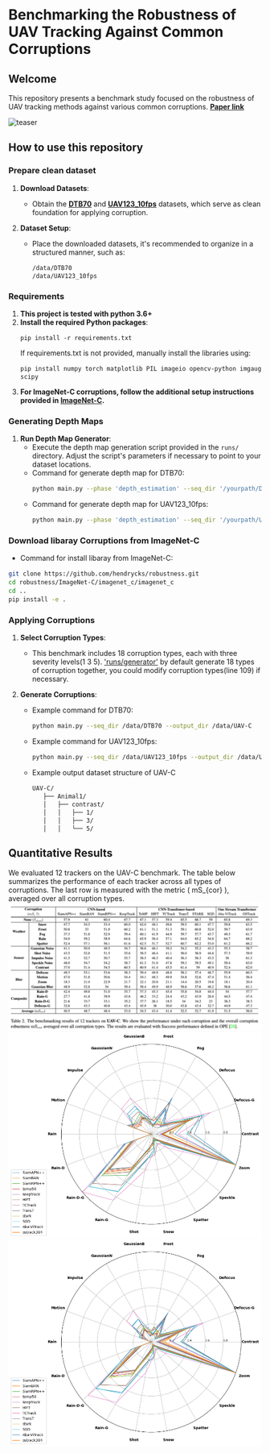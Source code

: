 # Benchmarking the Robustness of UAV Tracking Against Common Corruptions

## Welcome
This repository presents a benchmark study focused on the robustness of UAV tracking methods against various common corruptions. [**Paper link**](http://arxiv.org/abs/2403.11424)

![teaser](car_zoom_blur.gif)

## How to use this repository
### Prepare clean dataset
1. **Download Datasets**:
   - Obtain the [**DTB70**](https://github.com/flyers/drone-tracking) and [**UAV123_10fps**](https://cemse.kaust.edu.sa/ivul/uav123) datasets, which serve as clean foundation for applying corruption. 

2. **Dataset Setup**:
   - Place the downloaded datasets, it's recommended to organize in a structured manner, such as:
     ```
     /data/DTB70
     /data/UAV123_10fps
     ```
### Requirements
1. **This project is tested with python 3.6+**
2. **Install the required Python packages**:
   ```
   pip install -r requirements.txt
   ```
   If requirements.txt is not provided, manually install the libraries using:
   ```
   pip install numpy torch matplotlib PIL imageio opencv-python imgaug scipy
   ```
3. **For ImageNet-C corruptions, follow the additional setup instructions provided in [ImageNet-C](https://github.com/hendrycks/robustness).**

### Generating Depth Maps

1. **Run Depth Map Generator**:
   - Execute the depth map generation script provided in the `runs/` directory. Adjust the script's parameters if necessary to point to your dataset locations.
   - Command for generate depth map for DTB70:
     ```bash
     python main.py --phase 'depth_estimation' --seq_dir '/yourpath/DTB70'
     ```
   - Command for generate depth map for UAV123_10fps:
     ```bash
     python main.py --phase 'depth_estimation' --seq_dir '/yourpath/UAV123_10fps'
     ```
### Download libaray Corruptions from ImageNet-C
- Command for install libaray from ImageNet-C:
```bash
git clone https://github.com/hendrycks/robustness.git
cd robustness/ImageNet-C/imagenet_c/imagenet_c
cd ..
pip install -e .
```

### Applying Corruptions

1. **Select Corruption Types**:
   - This benchmark includes 18 corruption types, each with three severity levels(1 3 5).  ['runs/generator'](https://github.com/Xiaoqiong-Liu/UAV-C/blob/main/runs/generator.py) by default generate 18 types of corruption together, you could modify corruption types(line 109) if necessary.

2. **Generate Corruptions**:
   - Example command for DTB70:
     ```bash
     python main.py --seq_dir /data/DTB70 --output_dir /data/UAV-C
     ```
   - Example command for UAV123_10fps:
     ```bash
     python main.py --seq_dir /data/UAV123_10fps --output_dir /data/UAV-C
     ```
   - Example output dataset structure of UAV-C
      ```
      UAV-C/
         ├── Animal1/
         │   ├── contrast/
         │   │   ├── 1/
         │   │   ├── 3/
         │   │   └── 5/
      ```

## Quantitative Results
We evaluated 12 trackers on the UAV-C benchmark. The table below summarizes the performance of each tracker across all types of corruptions. The last row is measured with the metric \( mS_{cor} \), averaged over all corruption types.
![Corruption Types](Performances.png)
![Success](radar_success.png)
![Precision](radar_precision.png)

